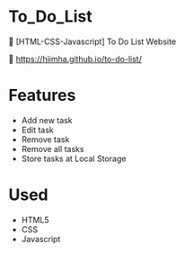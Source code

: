 # To_Do_List

🌸 [HTML-CSS-Javascript] To Do List Website

📌 https://hiimha.github.io/to-do-list/

# Features

- Add new task
- Edit task
- Remove task
- Remove all tasks
- Store tasks at Local Storage

# Used

- HTML5
- CSS
- Javascript
